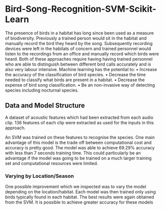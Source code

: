 # Bird-Song-Recognition-SVM-Scikit-Learn

The presence of birds in a habitat has long since been used as a measure of biodiversity. Previously a trained person would sit
in the habitat and manually record the bird they heard by the song.
Subsequently recording devices were left in the habitats of concern and trained personnel would listen to the recordings from
an office and manually record which birds were heard.
Both of these approaches require having having trained personnel who are able to distinguish between different bird calls
accurately and is also very labour intensive.
Machine learning has the potential to:
• Increase the accuracy of the classification of bird species.
• Decrease the time needed to classify what birds are present in a habitat.
• Decrease the expense of bird song classification.
• Be an non-invasive way of detecting species including nocturnal species.

## Data and Model Structure
A dataset of acoustic features which had been extracted from each audio clip.
136 features of each clip were extracted as used for the inputs in this approach.

An SVM was trained on these features to recognise the species. 
One main advantage of this model is the trade off between computational cost and accuracy is pretty good. The model was able
to achieve 69.29% accuracy with less than 7 seconds training time.
This could particularly be an advantage if the model was going to be trained on a much larger training set and computational
resources were limited.

### Varying by Location/Season
One possible improvement which we inspected was to vary the model depending on the location/habitat.
Each model was then trained only using birds typically found in each habitat. The best results were again obtained from the
SVM. It is possible to achieve greater accuracy for these models

